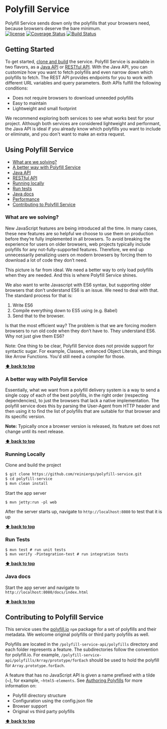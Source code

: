 <a name="top"></a>
#  Polyfill Service
Polyfill Service sends down only the polyfills that your browsers need, because browsers deserve the bare minimum.  
[![license](https://img.shields.io/github/license/mashape/apistatus.svg)](https://img.shields.io/github/license/mashape/apistatus.svg)
[![Coverage Status](https://coveralls.io/repos/github/reiniergs/polyfill-service/badge.svg?branch=codeCoverage)](https://coveralls.io/github/reiniergs/polyfill-service?branch=codeCoverage)
[![Build Status](https://travis-ci.org/reiniergs/polyfill-service.svg?branch=master)](https://travis-ci.org/reiniergs/polyfill-service)
## Getting Started
To get started, [clone and build](#running-locally) the service. Polyfill Service is available in two flavors, as a [Java API](/polyfill-service-api/README.md) or [RESTful API](/polyfill-service-rest/README.md). With the Java API, you can customize how you want to fetch polyfills and even narrow down which polyfills to fetch. The REST API provides endpoints for you to work with different URL variables and query parameters. Both APIs fulfill the following conditions:
* Does not require browsers to download unneeded polyfills
* Easy to maintain
* Lightweight and small footprint

We recommend exploring both services to see what works best for your project. Although both services are considered lightweight and performant, the Java API is ideal if you already know which polyfills you want to include or eliminate, and you don't want to make an extra request. 


## Using Polyfill Service
- [What are we solving?](#why)
- [A better way with Polyfill Service](#solution)
- [Java API](/polyfill-service-api/README.md)
- [RESTful API](/polyfill-service-rest/README.md)
- [Running locally](#running-locally)
- [Run tests](#tests)
- [Java docs](#java-docs)
- [Performance](/polyfill-service-perf/README.md)
- [Contributing to Polyfill Service](#contribute)


<a name="why"></a>
### What are we solving?

New JavaScript features are being introduced all the time. In many cases, these new features are so helpful we choose to use 
them on production before they’re fully implemented in all browsers. To avoid breaking the experience for users on older browsers, 
web projects typically include polyfills for any not-fully-supported features. Therefore, we end up unnecessarily penalizing users on modern browsers by forcing them to download a lot of code they don’t need.

This picture is far from ideal. We need a better way to only load polyfills when they are needed. And this is where Polyfill Service shines.

We also want to write Javascript with ES6 syntax, but supporting older browsers
that don’t understand ES6 is an issue. We need to deal with that. The standard process for that is:

1. Write ES6 
2. Compile everything down to ES5 using (e.g. Babel)
3. Send that to the browser.

Is that the most efficient way? The problem is that we are forcing modern browsers to run old code when they don’t have to. They understand ES6. Why not just give them ES6?

Note: One thing to be clear, Polyfill Service does not provide support for syntactic sugar. For example, Classes, enhanced Object Literals, and things like Arrow Functions. You'd still need a compiler for those.

**[⬆ back to top](#top)**



<a name="solution"></a>
### A better way with Polyfill Service

Essentially, what we want from a polyfill delivery system is a way to send a single copy of each of the best polyfills, in the right order (respecting dependencies), to just the browsers that lack a native implementation. The polyfill service does this by parsing the User-Agent from HTTP header and then using it to find the list of polyfills that are suitable for that browser and its specific version.

**Note:** Typically once a browser version is released, its feature set does not change until its next release.

**[⬆ back to top](#top)**



<a name="running locally"></a>
### Running Locally

Clone and build the project
```bash
$ git clone https://github.com/reiniergs/polyfill-service.git
$ cd polyfill-service
$ mvn clean install
```

Start the app server
```
$ mvn jetty:run -pl web
```

After the server starts up, navigate to `http://localhost:8080` to test that it is up

**[⬆ back to top](#top)**



<a name="tests"></a>
### Run Tests
```
$ mvn test # run unit tests
$ mvn verify -Pintegration-test # run integration tests
```

**[⬆ back to top](#top)**



<a name="java-docs"></a>
### Java docs
Start the app server and navigate to `http://localhost:8080/docs/index.html`

**[⬆ back to top](#top)**


<a name="contribute"></a>
## Contributing to Polyfill Service
This service uses the [polyfill.io](http://polyfill.io) `npm` package for a set of polyfills and their metadata. We welcome original polyfills or third party polyfills as well.

Polyfills are located in the `/polyfill-service-api/polyfills` directory and each folder represents a feature. The subdirectories follow the convention for polyfill.io. For example, `/polyfill-service-api/polyfills/Array/prototype/forEach` should be used to hold the polyfill for `Array.prototype.forEach`.

A feature that has no JavaScript API is given a name prefixed with a tilde (~), for example, `~html5-elements`.
See [Authoring Polyfills](https://polyfill.io/v2/docs/contributing/authoring-polyfills) for more information on:

* Polyfill directory structure
* Configuration using the config.json file
* Browser support
* Original vs third party polyfills

**[⬆ back to top](#top)**

